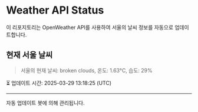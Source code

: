 
# Weather API Status

이 리포지토리는 OpenWeather API를 사용하여 서울의 날씨 정보를 자동으로 업데이트합니다.

## 현재 서울 날씨
> 서울의 현재 날씨: broken clouds, 온도: 1.63°C, 습도: 29%

⏳ 업데이트 시간: 2025-03-29 13:18:25 (UTC)

---
자동 업데이트 봇에 의해 관리됩니다.
